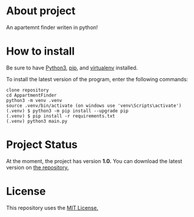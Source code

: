 # About project
An apartemnt finder writen in python!

# How to install

Be sure to have [Python3](https://www.python.org/downloads/), [pip](https://pip.pypa.io/en/stable/installation/), and [virtualenv](https://virtualenv.pypa.io/en/latest/installation.html) installed. 

To install the latest version of the program, enter the following commands:
```
clone repository
cd AppartmentFinder
python3 -m venv .venv
source .venv/bin/activate (on windows use 'venv\Scripts\activate')
(.venv) $ python3 -m pip install --upgrade pip
(.venv) $ pip install -r requirements.txt
(.venv) python3 main.py
```

# Project Status
At the moment, the project has version __1.0.__ You can download the latest version on [the repository.](https://github.com/frenesoto/AppartmentFinder)

# License
This repository uses the [MIT License.](https://github.com/frenesoto/AppartmentFinder/blob/main/LICENSE)
